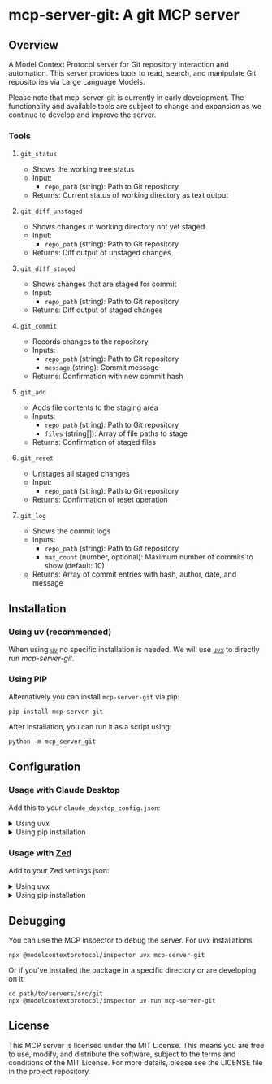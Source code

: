 # mcp-server-git: A git MCP server

## Overview

A Model Context Protocol server for Git repository interaction and automation. This server provides tools to read, search, and manipulate Git repositories via Large Language Models.

Please note that mcp-server-git is currently in early development. The functionality and available tools are subject to change and expansion as we continue to develop and improve the server.

### Tools

1. `git_status`
   - Shows the working tree status
   - Input:
     - `repo_path` (string): Path to Git repository
   - Returns: Current status of working directory as text output

2. `git_diff_unstaged`
   - Shows changes in working directory not yet staged
   - Input:
     - `repo_path` (string): Path to Git repository
   - Returns: Diff output of unstaged changes

3. `git_diff_staged`
   - Shows changes that are staged for commit
   - Input:
     - `repo_path` (string): Path to Git repository
   - Returns: Diff output of staged changes

4. `git_commit`
   - Records changes to the repository
   - Inputs:
     - `repo_path` (string): Path to Git repository
     - `message` (string): Commit message
   - Returns: Confirmation with new commit hash

5. `git_add`
   - Adds file contents to the staging area
   - Inputs:
     - `repo_path` (string): Path to Git repository
     - `files` (string[]): Array of file paths to stage
   - Returns: Confirmation of staged files

6. `git_reset`
   - Unstages all staged changes
   - Input:
     - `repo_path` (string): Path to Git repository
   - Returns: Confirmation of reset operation

7. `git_log`
   - Shows the commit logs
   - Inputs:
     - `repo_path` (string): Path to Git repository
     - `max_count` (number, optional): Maximum number of commits to show (default: 10)
   - Returns: Array of commit entries with hash, author, date, and message


## Installation

### Using uv (recommended)

When using [`uv`](https://docs.astral.sh/uv/) no specific installation is needed. We will
use [`uvx`](https://docs.astral.sh/uv/guides/tools/) to directly run *mcp-server-git*.

### Using PIP

Alternatively you can install `mcp-server-git` via pip:

```
pip install mcp-server-git
```

After installation, you can run it as a script using:

```
python -m mcp_server_git
```

## Configuration

### Usage with Claude Desktop

Add this to your `claude_desktop_config.json`:

<details>
<summary>Using uvx</summary>

```json
"mcpServers": {
  "git": {
    "command": "uvx",
    "args": ["mcp-server-git", "--repository", "path/to/git/repo"]
  }
}
```
</details>

<details>
<summary>Using pip installation</summary>

```json
"mcpServers": {
  "git": {
    "command": "python",
    "args": ["-m", "mcp_server_git", "--repository", "path/to/git/repo"]
  }
}
```
</details>

### Usage with [Zed](https://github.com/zed-industries/zed)

Add to your Zed settings.json:

<details>
<summary>Using uvx</summary>

```json
"context_servers": [
  "mcp-server-git": {
    "command": "uvx",
    "args": ["mcp-server-git"]
  }
],
```
</details>

<details>
<summary>Using pip installation</summary>

```json
"context_servers": {
  "mcp-server-git": {
    "command": "python",
    "args": ["-m", "mcp_server_git"]
  }
},
```
</details>

## Debugging

You can use the MCP inspector to debug the server. For uvx installations:

```
npx @modelcontextprotocol/inspector uvx mcp-server-git
```

Or if you've installed the package in a specific directory or are developing on it:

```
cd path/to/servers/src/git
npx @modelcontextprotocol/inspector uv run mcp-server-git
```

## License

This MCP server is licensed under the MIT License. This means you are free to use, modify, and distribute the software, subject to the terms and conditions of the MIT License. For more details, please see the LICENSE file in the project repository.
